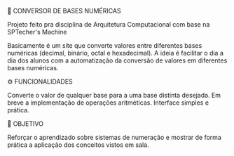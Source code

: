 🔢 CONVERSOR DE BASES NUMÉRICAS

Projeto feito pra disciplina de Arquitetura Computacional com base na SPTecher's Machine

Basicamente é um site que converte valores entre diferentes bases numéricas (decimal, binário, octal e hexadecimal). A ideia é facilitar o dia a dia dos alunos com a automatização da conversão de valores em diferentes bases numéricas.

⚙️ FUNCIONALIDADES

Converte o valor de qualquer base para a uma base distinta desejada.
Em breve a implementação de operações aritméticas.
Interface simples e prática.

🎯 OBJETIVO

Reforçar o aprendizado sobre sistemas de numeração e mostrar de forma prática a aplicação dos conceitos vistos em sala.